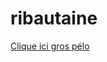 # ribautaine
<a href="https://htmlpreview.github.io/?https://github.com/MathieuCoynet/ribautaine/blob/master/index.html">Clique ici gros pélo</a>
